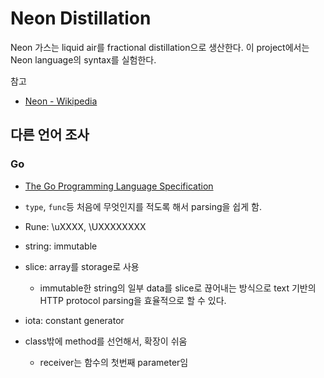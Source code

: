 # Neon Distillation
Neon 가스는 liquid air를 fractional distillation으로 생산한다.
이 project에서는 Neon language의 syntax를 실험한다.

참고
* [Neon - Wikipedia](https://en.wikipedia.org/wiki/Neon)

## 다른 언어 조사

### Go

* [The Go Programming Language Specification](https://golang.org/ref/spec)

* `type`, `func`등 처음에 무엇인지를 적도록 해서 parsing을 쉽게 함.

* Rune: \uXXXX, \UXXXXXXXX

* string: immutable

* slice: array를 storage로 사용
  - immutable한 string의 일부 data를 slice로 끊어내는 방식으로 text 기반의 HTTP protocol parsing을 효율적으로 할 수 있다.

* iota: constant generator

* class밖에 method를 선언해서, 확장이 쉬움
  - receiver는 함수의 첫번째 parameter임
